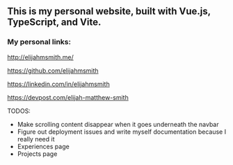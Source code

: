 ## This is my personal website, built with Vue.js, TypeScript, and Vite.

### My personal links:

http://elijahmsmith.me/

https://github.com/elijahmsmith

https://linkedin.com/in/elijahmsmith

https://devpost.com/elijah-matthew-smith

TODOS:
- Make scrolling content disappear when it goes underneath the navbar
- Figure out deployment issues and write myself documentation because I really need it
- Experiences page
- Projects page